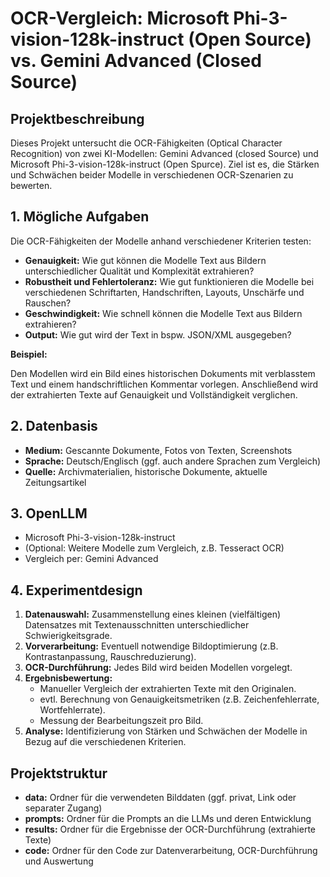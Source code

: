 # OCR-Vergleich: Microsoft Phi-3-vision-128k-instruct (Open Source) vs. Gemini Advanced (Closed Source)

## Projektbeschreibung

Dieses Projekt untersucht die OCR-Fähigkeiten (Optical Character Recognition) von zwei KI-Modellen: Gemini Advanced (closed Source) und Microsoft Phi-3-vision-128k-instruct (Open Spurce). Ziel ist es, die Stärken und Schwächen beider Modelle in verschiedenen OCR-Szenarien zu bewerten.

## 1. Mögliche Aufgaben

Die OCR-Fähigkeiten der Modelle anhand verschiedener Kriterien testen:

* **Genauigkeit:** Wie gut können die Modelle Text aus Bildern unterschiedlicher Qualität und Komplexität extrahieren?
* **Robustheit und Fehlertoleranz:** Wie gut funktionieren die Modelle bei verschiedenen Schriftarten, Handschriften, Layouts, Unschärfe und Rauschen?
* **Geschwindigkeit:** Wie schnell können die Modelle Text aus Bildern extrahieren?
* **Output:** Wie gut wird der Text in bspw. JSON/XML ausgegeben? 

**Beispiel:**

Den Modellen wird ein Bild eines historischen Dokuments mit verblasstem Text und einem handschriftlichen Kommentar vorlegen. Anschließend wird der extrahierten Texte auf Genauigkeit und Vollständigkeit verglichen.

## 2. Datenbasis

* **Medium:** Gescannte Dokumente, Fotos von Texten, Screenshots
* **Sprache:** Deutsch/Englisch (ggf. auch andere Sprachen zum Vergleich)
* **Quelle:**  Archivmaterialien, historische Dokumente, aktuelle Zeitungsartikel

## 3. OpenLLM

* Microsoft Phi-3-vision-128k-instruct
* (Optional: Weitere Modelle zum Vergleich, z.B. Tesseract OCR)
* Vergleich per: Gemini Advanced

## 4. Experimentdesign

1. **Datenauswahl:** Zusammenstellung eines kleinen (vielfältigen) Datensatzes mit Textenausschnitten unterschiedlicher Schwierigkeitsgrade.
2. **Vorverarbeitung:**  Eventuell notwendige Bildoptimierung (z.B. Kontrastanpassung, Rauschreduzierung).
3. **OCR-Durchführung:** Jedes Bild wird beiden Modellen vorgelegt.
4. **Ergebnisbewertung:**
    * Manueller Vergleich der extrahierten Texte mit den Originalen.
    * evtl. Berechnung von Genauigkeitsmetriken (z.B. Zeichenfehlerrate, Wortfehlerrate).
    * Messung der Bearbeitungszeit pro Bild.
5. **Analyse:** Identifizierung von Stärken und Schwächen der Modelle in Bezug auf die verschiedenen Kriterien.

## Projektstruktur

* **data:** Ordner für die verwendeten Bilddaten (ggf. privat, Link oder separater Zugang)
* **prompts:** Ordner für die Prompts an die LLMs und deren Entwicklung
* **results:** Ordner für die Ergebnisse der OCR-Durchführung (extrahierte Texte)
* **code:** Ordner für den Code zur Datenverarbeitung, OCR-Durchführung und Auswertung

##
